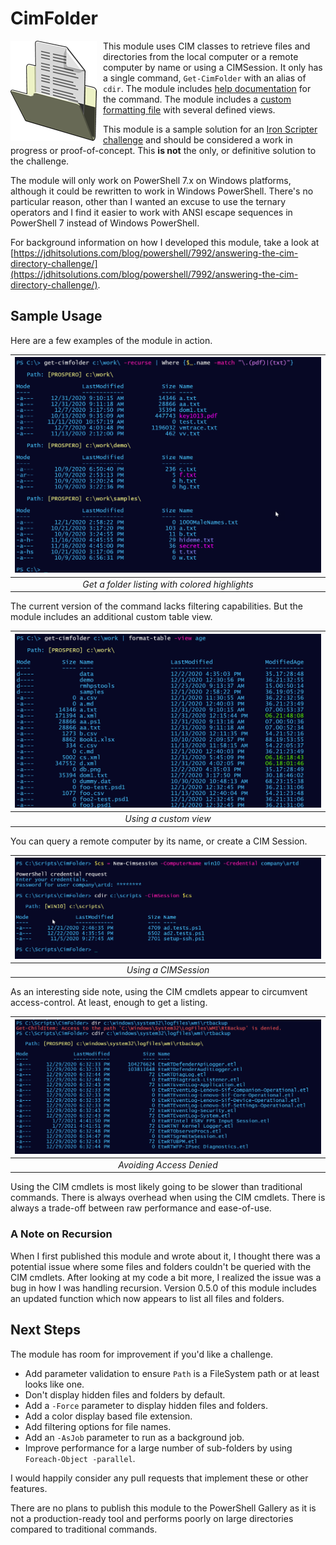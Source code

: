# CimFolder

<p align="left"><img align="left" src = "images/folder.png" style="padding-right: 10px;"></p>

This module uses CIM classes to retrieve files and directories from the local computer or a remote computer by name or using a CIMSession. It only has a single command, `Get-CimFolder` with an alias of `cdir`. The module includes [help documentation](docs/Get-CimFolder.md) for the command. The module includes a [custom formatting file](formats/cimfilefolder.format.ps1xml) with several defined views.

This module is a sample solution for an [Iron Scripter challenge](https://ironscripter.us/a-cim-ple-powershell-challenge/) and should be considered a work in progress or proof-of-concept. This __is not__ the only, or definitive solution to the challenge.

The module will only work on PowerShell 7.x on Windows platforms, although it could be rewritten to work in Windows PowerShell. There's no particular reason, other than I wanted an excuse to use the ternary operators and I find it easier to work with ANSI escape sequences in PowerShell 7 instead of Windows PowerShell.

For background information on how I developed this module, take a look at [https://jdhitsolutions.com/blog/powershell/7992/answering-the-cim-directory-challenge/](https://jdhitsolutions.com/blog/powershell/7992/answering-the-cim-directory-challenge/).

## Sample Usage

Here are a few examples of the module in action.

|![Get-CimFolder](images/get-cimfolder.png)|
|:--:|
|_Get a folder listing with colored highlights_|

The current version of the command lacks filtering capabilities. But the module includes an additional custom table view.

|![Age View](images/ageview.png)|
|:--:|
|_Using a custom view_|

You can query a remote computer by its name, or create a CIM Session.

|![CimSession](images/cimsession.png)|
|:--:|
|_Using a CIMSession_|

As an interesting side note, using the CIM cmdlets appear to circumvent access-control. At least, enough to get a listing.

|![Access Override](images/access.png)|
|:--:|
|_Avoiding Access Denied_|

Using the CIM cmdlets is most likely going to be slower than traditional commands. There is always overhead when using the CIM cmdlets. There is always a trade-off between raw performance and ease-of-use.

### A Note on Recursion

When I first published this module and wrote about it, I thought there was a potential issue where some files and folders couldn't be queried with the CIM cmdlets. After looking at my code a bit more, I realized the issue was a bug in how I was handling recursion. Version 0.5.0 of this module includes an updated function which now appears to list all files and folders.

## Next Steps

The module has room for improvement if you'd like a challenge.

- Add parameter validation to ensure `Path` is a FileSystem path or at least looks like one.
- Don't display hidden files and folders by default.
- Add a `-Force` parameter to display hidden files and folders.
- Add a color display based file extension.
- Add filtering options for file names.
- Add an `-AsJob` parameter to run as a background job.
- Improve performance for a large number of sub-folders by using `Foreach-Object -parallel`.

I would happily consider any pull requests that implement these or other features.

There are no plans to publish this module to the PowerShell Gallery as it is not a production-ready tool and performs poorly on large directories compared to traditional commands.
